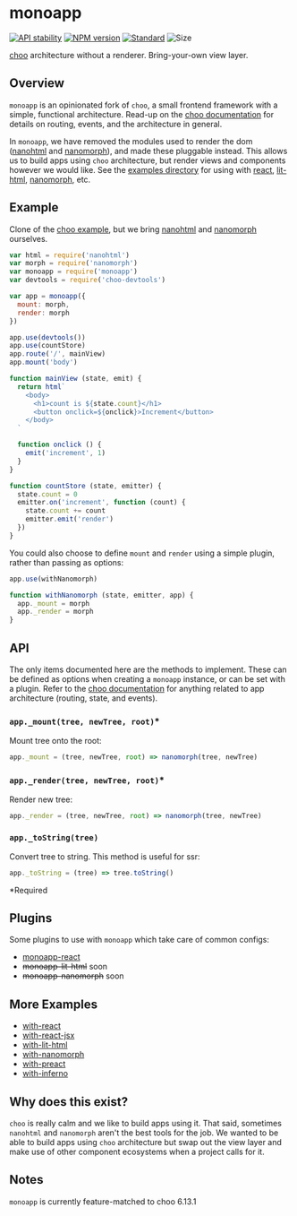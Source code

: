 # monoapp

[![API stability](https://img.shields.io/badge/stability-experimental-orange.svg?style=flat-square)](https://nodejs.org/api/documentation.html#documentation_stability_index)
[![NPM version](https://img.shields.io/npm/v/monoapp.svg?style=flat-square)](https://npmjs.org/package/monoapp)
[![Standard](https://img.shields.io/badge/code%20style-standard-brightgreen.svg?style=flat-square)](https://standardjs.com)
![Size](https://img.shields.io/badge/size-3.88kB-yellow.svg?style=flat-square)

[choo](https://github.com/choojs/choo) architecture without a renderer. Bring-your-own view layer.

## Overview

`monoapp` is an opinionated fork of `choo`, a small frontend framework with a simple, functional architecture. Read-up on the [choo documentation](https://github.com/choojs/choo#api) for details on routing, events, and the architecture in general.

In `monoapp`, we have removed the modules used to render the dom ([nanohtml](https://github.com/choojs/nanohtml) and [nanomorph](https://github.com/choojs/nanomorph)), and made these pluggable instead. This allows us to build apps using `choo` architecture, but render views and components however we would like. See the [examples directory](https://github.com/jongacnik/monoapp/tree/master/examples/) for using with [react](https://github.com/facebook/react), [lit-html](https://github.com/Polymer/lit-html), [nanomorph](https://github.com/choojs/nanomorph), etc.

## Example

Clone of the [choo example](https://github.com/choojs/choo#example), but we bring [nanohtml](https://github.com/choojs/nanohtml) and [nanomorph](https://github.com/choojs/nanomorph) ourselves.

```js
var html = require('nanohtml')
var morph = require('nanomorph')
var monoapp = require('monoapp')
var devtools = require('choo-devtools')

var app = monoapp({
  mount: morph,
  render: morph
})

app.use(devtools())
app.use(countStore)
app.route('/', mainView)
app.mount('body')

function mainView (state, emit) {
  return html`
    <body>
      <h1>count is ${state.count}</h1>
      <button onclick=${onclick}>Increment</button>
    </body>
  `

  function onclick () {
    emit('increment', 1)
  }
}

function countStore (state, emitter) {
  state.count = 0
  emitter.on('increment', function (count) {
    state.count += count
    emitter.emit('render')
  })
}
```

You could also choose to define `mount` and `render` using a simple plugin, rather than passing as options:

```js
app.use(withNanomorph)

function withNanomorph (state, emitter, app) {
  app._mount = morph
  app._render = morph
}
```

## API

The only items documented here are the methods to implement. These can be defined as options when creating a `monoapp` instance, or can be set with a plugin. Refer to the [choo documentation](https://github.com/choojs/choo#api) for anything related to app architecture (routing, state, and events).

### `app._mount(tree, newTree, root)`*

Mount tree onto the root:

```js
app._mount = (tree, newTree, root) => nanomorph(tree, newTree)
```

### `app._render(tree, newTree, root)`*

Render new tree:

```js
app._render = (tree, newTree, root) => nanomorph(tree, newTree)
```

### `app._toString(tree)`

Convert tree to string. This method is useful for ssr:

```js
app._toString = (tree) => tree.toString()
```

\*Required

## Plugins

Some plugins to use with `monoapp` which take care of common configs:

- [monoapp-react](https://github.com/jongacnik/monoapp-react)
- ~~monoapp-lit-html~~ soon
- ~~monoapp-nanomorph~~ soon

## More Examples

- [with-react](https://github.com/jongacnik/monoapp/tree/master/examples/with-react)
- [with-react-jsx](https://github.com/jongacnik/monoapp/tree/master/examples/with-react-jsx)
- [with-lit-html](https://github.com/jongacnik/monoapp/tree/master/examples/with-lit-html)
- [with-nanomorph](https://github.com/jongacnik/monoapp/tree/master/examples/with-nanomorph)
- [with-preact](https://github.com/jongacnik/monoapp/tree/master/examples/with-preact)
- [with-inferno](https://github.com/jongacnik/monoapp/tree/master/examples/with-inferno)

## Why does this exist?

`choo` is really calm and we like to build apps using it. That said, sometimes `nanohtml` and `nanomorph` aren't the best tools for the job. We wanted to be able to build apps using `choo` architecture but swap out the view layer and make use of other component ecosystems when a project calls for it.

## Notes

`monoapp` is currently feature-matched to choo 6.13.1